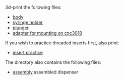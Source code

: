 3d-print the following files:

- [body](body.stl)
- [syringe holder](syringe_holder.stl)
- [plunger](plunger.stl)
- [adapter for mounting on cnc3018](cnc3018_adapter.stl)

If you wish to practice threaded inserts first, also print:

- [insert practice](insert-practice.stl)

The directory also contains the following files:

- [assembly](assembly.stl) assembled dispenser
